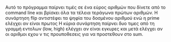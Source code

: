 Αυτό το πρόγραμμα παίρνει τιμές σε ένα εύρος αριθμών που δίνετε από το command line και βρίσκει όλα τα τέλεια τεράγωνα πρώτων αριθμών. 
Η συνάρτηση flip αντιστέφει τα ψηφία του δοσμένου αριθμού ενώ η prime ελέγχει αν είναι πρωτος 
Η κύρια συνάρτηση παίρνει δυο τιμες από τη γραμμή εντολων (low, high) ελέγχει αν είναι εγκυρες και μετά ελέγχει αν οι αριθμοι εχου ν τις προυποθεσεις για να προστεθουν στο sum.
